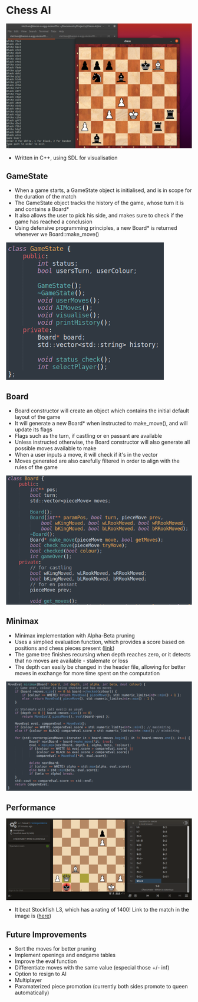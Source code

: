 # Chess AI

![alt text](https://github.com/viethan/Chess-AI/blob/main/img/readmeImg/chess!!!.png?raw=true)

* Written in C++, using SDL for visualisation

## GameState

* When a game starts, a GameState object is initialised, and is in scope for the duration of the match
* The GameState object tracks the history of the game, whose turn it is and contains a Board*
* It also allows the user to pick his side, and makes sure to check if the game has reached a conclusion
* Using defensive programming principles, a new Board* is returned whenever we Board::make_move()

![alt text](https://github.com/viethan/Chess-AI/blob/main/img/readmeImg/gamestate.png?raw=true)

## Board

* Board constructor will create an object which contains the initial default layout of the game
* It will generate a new Board* when instructed to make_move(), and will update its flags
* Flags such as the turn, if castling or en passant are available 
* Unless instructed otherwise, the Board constructor will also generate all possible moves available to make
* When a user inputs a move, it will check if it's in the vector
* Moves generated are also carefully filtered in order to align with the rules of the game

![alt text](https://github.com/viethan/Chess-AI/blob/main/img/readmeImg/board.png?raw=true)

## Minimax

* Minimax implementation with Alpha-Beta pruning
* Uses a simplied evaluation function, which provides a score based on positions and chess pieces present ([link](https://www.chessprogramming.org/Simplified_Evaluation_Function))
* The game tree finishes recursing when depth reaches zero, or it detects that no moves are available - stalemate or loss
* The depth can easily be changed in the header file, allowing for better moves in exchange for more time spent on the computation

![alt text](https://github.com/viethan/Chess-AI/blob/main/img/readmeImg/minimax.png?raw=true)

## Performance

![alt text](https://github.com/viethan/Chess-AI/blob/main/img/readmeImg/stockfishL3.png?raw=true)

* It beat Stockfish L3, which has a rating of 1400! Link to the match in the image is ([here](https://lichess.org/MxnxuK6O))

## Future Improvements

* Sort the moves for better pruning
* Implement openings and endgame tables
* Improve the eval function
* Differentiate moves with the same value (especial those +/- inf)
* Option to resign to AI
* Multiplayer
* Paramaterized piece promotion (currently both sides promote to queen automatically)
